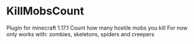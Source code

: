 # KillMobsCount
 
Plugin for minecraft 1.17.1
Count how many hostile mobs you kill
For now only works with: zombies, skeletons, spiders and creepers
